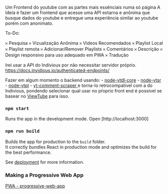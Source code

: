Um Frontend do youtube com as partes mais essênciais numa só página
A Ideía é fazer um frontend que acesse uma API extarna e anônima que busque dados do youtube
e entregue uma experiência similar ao youtube porém com anonimato.


To-Do:
<!-- ✓ Nada -->
𐄂 Pesquisa
𐄂 Vizualização Anônima
𐄂 Videos Recomendados
𐄂 Playlist Local
𐄂 Playlist remota
𐄂 Adicionar/Remover Playlists
𐄂 Comentários
𐄂 Descrição
𐄂 Design responsivo para uso adequado em PWA
𐄂 Tradução


Irei usar a API do Indivious por não necessitar servidor próprio.
https://docs.invidious.io/authenticated-endpoints/

Fazer em algum momento o backend usando:
    - [node-ytdl-core](https://github.com/fent/node-ytdl-core)
    - [node-ytsr](https://github.com/TimeForANinja/node-ytsr)
    - [node-ytpl](https://github.com/TimeForANinja/node-ytpl)
    - [yt-comment-scraper ](https://github.com/FreeTubeApp/yt-comment-scraper)
e torna-lo retrocompativel com a do Indivious, pondendo selecionar qual usar no pŕoprio front end
é possível se basear no [ViewTube](https://github.com/ViewTube/viewtube-vue) para isso.


### `npm start`

Runs the app in the development mode.
Open [http://localhost:3000]

### `npm run build`

Builds the app for production to the `build` folder.\
It correctly bundles React in production mode and optimizes the build for the best performance.

See [deployment](https://facebook.github.io/create-react-app/docs/deployment) for more information.

### Making a Progressive Web App

[PWA - progressive-web-app](https://facebook.github.io/create-react-app/docs/making-a-progressive-web-app)